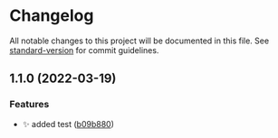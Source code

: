 # Changelog

All notable changes to this project will be documented in this file. See [standard-version](https://github.com/conventional-changelog/standard-version) for commit guidelines.

## 1.1.0 (2022-03-19)


### Features

* :sparkles: added test ([b09b880](https://github.com/danielmahyar/ddu-eksamensprojekt/commit/b09b8803dbabae037f70cc17b2ac27658ebb0e4c))
